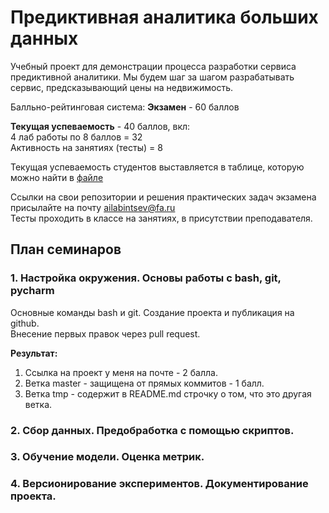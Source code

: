 # Предиктивная аналитика больших данных 

Учебный проект для демонстрации процесса разработки сервиса предиктивной аналитики. 
Мы будем шаг за шагом разрабатывать сервис, предсказывающий цены на недвижимость. 

Балльно-рейтинговая система:
**Экзамен** - 60 баллов  

**Текущая успеваемость** - 40 баллов, вкл:  
4 лаб работы по 8 баллов = 32  
Активность на занятиях (тесты) = 8


Текущая успеваемость студентов выставляется в таблице, которую можно найти в [файле](docs/results.csv)

Ссылки на свои репозитории и решения практических задач экзамена присылайте на почту ailabintsev@fa.ru   
Тесты проходить в классе на занятиях, в присутствии преподавателя.  

## План семинаров

### 1. Настройка окружения. Основы работы с bash, git, pycharm
Основные команды bash и git. 
Создание проекта и публикация на github.  
Внесение первых правок через pull request.  

**Результат:**  
1. Cсылка на проект у меня на почте - 2 балла. 
2. Ветка master - защищена от прямых коммитов - 1 балл. 
3. Ветка tmp - содержит в README.md строчку о том, что это другая ветка. 

### 2. Сбор данных. Предобработка с помощью скриптов.  

### 3. Обучение модели. Оценка метрик. 

### 4. Версионирование экспериментов. Документирование проекта.